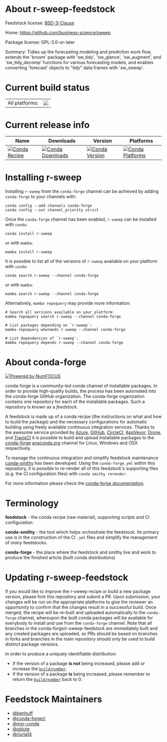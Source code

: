 About r-sweep-feedstock
=======================

Feedstock license: [BSD-3-Clause](https://github.com/conda-forge/r-sweep-feedstock/blob/main/LICENSE.txt)

Home: https://github.com/business-science/sweep

Package license: GPL-3.0-or-later

Summary: Tidies up the forecasting modeling and prediction work flow, extends the 'broom' package with 'sw_tidy', 'sw_glance', 'sw_augment', and 'sw_tidy_decomp' functions for various forecasting models, and enables converting 'forecast' objects to "tidy" data frames with 'sw_sweep'.

Current build status
====================


<table><tr><td>All platforms:</td>
    <td>
      <a href="https://dev.azure.com/conda-forge/feedstock-builds/_build/latest?definitionId=9108&branchName=main">
        <img src="https://dev.azure.com/conda-forge/feedstock-builds/_apis/build/status/r-sweep-feedstock?branchName=main">
      </a>
    </td>
  </tr>
</table>

Current release info
====================

| Name | Downloads | Version | Platforms |
| --- | --- | --- | --- |
| [![Conda Recipe](https://img.shields.io/badge/recipe-r--sweep-green.svg)](https://anaconda.org/conda-forge/r-sweep) | [![Conda Downloads](https://img.shields.io/conda/dn/conda-forge/r-sweep.svg)](https://anaconda.org/conda-forge/r-sweep) | [![Conda Version](https://img.shields.io/conda/vn/conda-forge/r-sweep.svg)](https://anaconda.org/conda-forge/r-sweep) | [![Conda Platforms](https://img.shields.io/conda/pn/conda-forge/r-sweep.svg)](https://anaconda.org/conda-forge/r-sweep) |

Installing r-sweep
==================

Installing `r-sweep` from the `conda-forge` channel can be achieved by adding `conda-forge` to your channels with:

```
conda config --add channels conda-forge
conda config --set channel_priority strict
```

Once the `conda-forge` channel has been enabled, `r-sweep` can be installed with `conda`:

```
conda install r-sweep
```

or with `mamba`:

```
mamba install r-sweep
```

It is possible to list all of the versions of `r-sweep` available on your platform with `conda`:

```
conda search r-sweep --channel conda-forge
```

or with `mamba`:

```
mamba search r-sweep --channel conda-forge
```

Alternatively, `mamba repoquery` may provide more information:

```
# Search all versions available on your platform:
mamba repoquery search r-sweep --channel conda-forge

# List packages depending on `r-sweep`:
mamba repoquery whoneeds r-sweep --channel conda-forge

# List dependencies of `r-sweep`:
mamba repoquery depends r-sweep --channel conda-forge
```


About conda-forge
=================

[![Powered by
NumFOCUS](https://img.shields.io/badge/powered%20by-NumFOCUS-orange.svg?style=flat&colorA=E1523D&colorB=007D8A)](https://numfocus.org)

conda-forge is a community-led conda channel of installable packages.
In order to provide high-quality builds, the process has been automated into the
conda-forge GitHub organization. The conda-forge organization contains one repository
for each of the installable packages. Such a repository is known as a *feedstock*.

A feedstock is made up of a conda recipe (the instructions on what and how to build
the package) and the necessary configurations for automatic building using freely
available continuous integration services. Thanks to the awesome service provided by
[Azure](https://azure.microsoft.com/en-us/services/devops/), [GitHub](https://github.com/),
[CircleCI](https://circleci.com/), [AppVeyor](https://www.appveyor.com/),
[Drone](https://cloud.drone.io/welcome), and [TravisCI](https://travis-ci.com/)
it is possible to build and upload installable packages to the
[conda-forge](https://anaconda.org/conda-forge) [anaconda.org](https://anaconda.org/)
channel for Linux, Windows and OSX respectively.

To manage the continuous integration and simplify feedstock maintenance
[conda-smithy](https://github.com/conda-forge/conda-smithy) has been developed.
Using the ``conda-forge.yml`` within this repository, it is possible to re-render all of
this feedstock's supporting files (e.g. the CI configuration files) with ``conda smithy rerender``.

For more information please check the [conda-forge documentation](https://conda-forge.org/docs/).

Terminology
===========

**feedstock** - the conda recipe (raw material), supporting scripts and CI configuration.

**conda-smithy** - the tool which helps orchestrate the feedstock.
                   Its primary use is in the construction of the CI ``.yml`` files
                   and simplify the management of *many* feedstocks.

**conda-forge** - the place where the feedstock and smithy live and work to
                  produce the finished article (built conda distributions)


Updating r-sweep-feedstock
==========================

If you would like to improve the r-sweep recipe or build a new
package version, please fork this repository and submit a PR. Upon submission,
your changes will be run on the appropriate platforms to give the reviewer an
opportunity to confirm that the changes result in a successful build. Once
merged, the recipe will be re-built and uploaded automatically to the
`conda-forge` channel, whereupon the built conda packages will be available for
everybody to install and use from the `conda-forge` channel.
Note that all branches in the conda-forge/r-sweep-feedstock are
immediately built and any created packages are uploaded, so PRs should be based
on branches in forks and branches in the main repository should only be used to
build distinct package versions.

In order to produce a uniquely identifiable distribution:
 * If the version of a package **is not** being increased, please add or increase
   the [``build/number``](https://docs.conda.io/projects/conda-build/en/latest/resources/define-metadata.html#build-number-and-string).
 * If the version of a package **is** being increased, please remember to return
   the [``build/number``](https://docs.conda.io/projects/conda-build/en/latest/resources/define-metadata.html#build-number-and-string)
   back to 0.

Feedstock Maintainers
=====================

* [@benhuff](https://github.com/benhuff/)
* [@conda-forge/r](https://github.com/orgs/conda-forge/teams/r/)
* [@mxr-conda](https://github.com/mxr-conda/)
* [@oblute](https://github.com/oblute/)
* [@rluria14](https://github.com/rluria14/)

